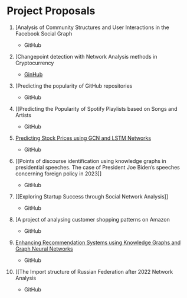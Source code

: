 # Project Proposals
 1. [Analysis of Community Structures and User Interactions in the Facebook Social Graph
	- GitHub

2. [Changepoint detection with  Network Analysis methods in Cryptocurrency
	- [GinHub](https://github.com/Katecorn/SNA_CPD_NA_project/tree/main?tab=readme-ov-file)

3. [Predicting the popularity of GitHub repositories
	- GitHub

4. [[Predicting the Popularity of Spotify Playlists based on Songs and Artists
	- GitHub

5. [Predicting Stock Prices using GCN and LSTM Networks](Predicting%20Stock%20Prices%20using%20GCN%20and%20LSTM%20Networks.md)
	- GitHub

6. [[Points of discourse identification using knowledge graphs in presidential speeches. The case of President Joe Biden’s speeches concerning foreign policy in 2023]]
	- GitHub

7. [[Exploring Startup Success through Social Network Analysis]]
	- GitHub

8. [A project of analysing customer shopping patterns on Amazon
	- GitHub

9. [Enhancing Recommendation Systems using Knowledge Graphs and Graph Neural Networks](Enhancing%20Recommendation%20Systems%20using%20Knowledge%20Graphs%20and%20Graph%20Neural%20Networks%20(Kormishenkov%20Alexander).md)
	- GitHub

10. [[The Import structure of Russian Federation after 2022 Network Analysis
	- GitHub